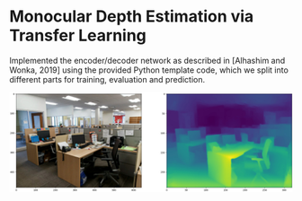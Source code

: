 # Monocular Depth Estimation via Transfer Learning

Implemented the encoder/decoder network as described in [Alhashim and Wonka, 2019] using the provided Python template code, which we split into different parts for training, evaluation and prediction.

![depth_prediction](media/depth_prediction.jpg)
